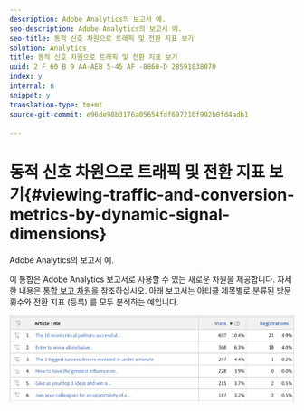 ```yaml
---
description: Adobe Analytics의 보고서 예.
seo-description: Adobe Analytics의 보고서 예.
seo-title: 동적 신호 차원으로 트래픽 및 전환 지표 보기
solution: Analytics
title: 동적 신호 차원으로 트래픽 및 전환 지표 보기
uuid: 2 F 60 B 9 AA-AEB 5-45 AF -8860-D 28591838070
index: y
internal: n
snippet: y
translation-type: tm+mt
source-git-commit: e96de98b3176a05654fdf697210f992b0fd4adb1

---
```



# 동적 신호 차원으로 트래픽 및 전환 지표 보기{#viewing-traffic-and-conversion-metrics-by-dynamic-signal-dimensions}

Adobe Analytics의 보고서 예.

이 통합은 Adobe Analytics 보고서로 사용할 수 있는 새로운 차원을 제공합니다. 자세한 내용은 [통합 보고 차원을](../../dynamic-signal-for-analytics/dynamic-signal-use-integration/dynamic-signal-reporting-dimensions.md#concept-19c4c9a55d7747698701e771541144be) 참조하십시오. 아래 보고서는 아티클 제목별로 분류된 방문 횟수와 전환 지표 (등록) 를 모두 분석하는 예입니다.

![](assets/examplereport.png)


